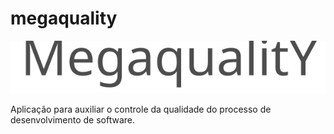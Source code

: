 megaquality
===========

![Image](static/images/logo-megaquality.svg)

Aplicação para auxiliar o controle da qualidade do processo de desenvolvimento de software.
